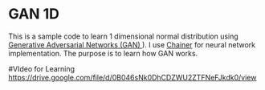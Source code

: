 # GAN 1D

This is a sample code to learn 1 dimensional normal distribution using [Generative Adversarial Networks (GAN) ](https://arxiv.org/abs/1406.2661) ). I use [Chainer](https://github.com/pfn/chainer) for neural network implementation. The purpose is to learn how GAN works. 

#VIdeo for Learning 
https://drive.google.com/file/d/0B046sNk0DhCDZWU2ZTFNeFJkdk0/view
